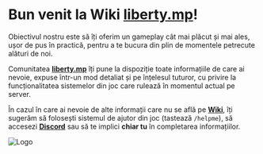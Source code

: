 # Bun venit la Wiki [**liberty.mp**](liberty.mp)! 

Obiectivul nostru este să îți oferim un gameplay cât mai plăcut și mai ales, ușor de pus în practică, pentru a te bucura din plin de momentele petrecute alături de noi.

Comunitatea [**liberty.mp**](liberty.mp) îți pune la dispoziție toate informațiile de care ai nevoie, expuse într-un mod detaliat și pe înțelesul tuturor, cu privire la funcționalitatea sistemelor din joc care rulează în momentul actual pe server. 

În cazul în care ai nevoie de alte informații care nu se află pe [**Wiki**](https://wiki.liberty.mp), îți sugerăm să folosești sistemul de ajutor din joc (tastează `/helpme`), să accesezi [**Discord**](liberty.mp/discord) sau să te implici **chiar tu** în completarea informațiilor. 

![Logo](https://i.imgur.com/TbuNuvW.jpg)
